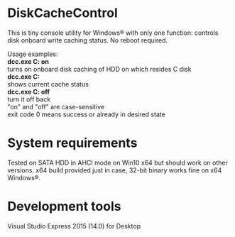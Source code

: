 # DiskCacheControl
This is tiny console utility for Windows® with only one function: controls disk onboard write caching status. No reboot required.

Usage examples:  
**dcc.exe C: on**  
turns on onboard disk caching of HDD on which resides C disk  
**dcc.exe C:**  
shows current cache status  
**dcc.exe C: off**  
turn it off back  
"on" and "off" are case-sensitive  
exit code 0 means success or already in desired state  

# System requirements
Tested on SATA HDD in AHCI mode on Win10 x64 but should work on other versions.
x64 build provided just in case, 32-bit binary works fine on x64 Windows®.

# Development tools
Visual Studio Express 2015 (14.0) for Desktop
